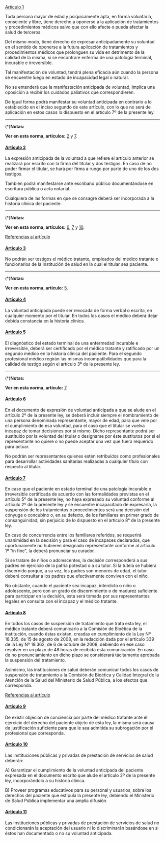 [  
Artículo 1](https://www.impo.com.uy/bases/leyes/18473-2009/1)

 Toda persona mayor de edad y psíquicamente apta, en forma voluntaria,
consciente y libre, tiene derecho a oponerse a la aplicación de
tratamientos y procedimientos médicos salvo que con ello afecte o pueda
afectar la salud de terceros.

Del mismo modo, tiene derecho de expresar anticipadamente su voluntad en
el sentido de oponerse a la futura aplicación de tratamientos y
procedimientos médicos que prolonguen su vida en detrimento de la calidad
de la misma, si se encontrare enferma de una patología terminal, incurable
e irreversible.

Tal manifestación de voluntad, tendrá plena eficacia aún cuando la persona
se encuentre luego en estado de incapacidad legal o natural.

No se entenderá que la manifestación anticipada de voluntad, implica una
oposición a recibir los cuidados paliativos que correspondieren.

De igual forma podrá manifestar su voluntad anticipada en contrario a lo
establecido en el inciso segundo de este artículo, con lo que no será de
aplicación en estos casos lo dispuesto en el artículo 7º de la presente
ley.

---

(*)**Notas:**

**Ver en esta norma, artículos:** [2](https://www.impo.com.uy/bases/leyes/18473-2009/2) y [7](https://www.impo.com.uy/bases/leyes/18473-2009/7).

#### [Artículo 2](https://www.impo.com.uy/bases/leyes/18473-2009/2)

 La expresión anticipada de la voluntad a que refiere el artículo anterior
se realizará por escrito con la firma del titular y dos testigos. En caso
de no poder firmar el titular, se hará por firma a ruego por parte de uno
de los dos testigos.

También podrá manifestarse ante escribano público documentándose en
escritura pública o acta notarial.

Cualquiera de las formas en que se consagre deberá ser incorporada a la
historia clínica del paciente.

---

(*)**Notas:**

**Ver en esta norma, artículos:** [6](https://www.impo.com.uy/bases/leyes/18473-2009/6), [7](https://www.impo.com.uy/bases/leyes/18473-2009/7) y [10](https://www.impo.com.uy/bases/leyes/18473-2009/10).

[Referencias al artículo](https://www.impo.com.uy/bases/leyes/18473-2009/2?verreferencias=articulo)

#### [Artículo 3](https://www.impo.com.uy/bases/leyes/18473-2009/3)

 No podrán ser testigos el médico tratante, empleados del médico tratante
o funcionarios de la institución de salud en la cual el titular sea
paciente.

---

(*)**Notas:**

**Ver en esta norma, artículo:** [5](https://www.impo.com.uy/bases/leyes/18473-2009/5).

#### [Artículo 4](https://www.impo.com.uy/bases/leyes/18473-2009/4)

 La voluntad anticipada puede ser revocada de forma verbal o escrita, en
cualquier momento por el titular. En todos los casos el médico deberá
dejar debida constancia en la historia clínica.

#### [Artículo 5](https://www.impo.com.uy/bases/leyes/18473-2009/5)

 El diagnóstico del estado terminal de una enfermedad incurable e
irreversible, deberá ser certificado por el médico tratante y ratificado
por un segundo médico en la historia clínica del paciente. Para el segundo
profesional médico regirán las mismas incompatibilidades que para la
calidad de testigo según el artículo 3º de la presente ley.

---

(*)**Notas:**

**Ver en esta norma, artículo:** [7](https://www.impo.com.uy/bases/leyes/18473-2009/7).

#### [Artículo 6](https://www.impo.com.uy/bases/leyes/18473-2009/6)

 En el documento de expresión de voluntad anticipada a que se alude en el
artículo 2º de la presente ley, se deberá incluir siempre el nombramiento
de una persona denominada representante, mayor de edad, para que vele por
el cumplimiento de esa voluntad, para el caso que el titular se vuelva
incapaz de tomar decisiones por sí mismo. Dicho representante podrá ser
sustituido por la voluntad del titular o designarse por éste sustitutos
por si el representante no quiere o no puede aceptar una vez que fuera
requerido para actuar.

No podrán ser representantes quienes estén retribuidos como profesionales
para desarrollar actividades sanitarias realizadas a cualquier título con
respecto al titular.

#### [Artículo 7](https://www.impo.com.uy/bases/leyes/18473-2009/7)

 En caso que el paciente en estado terminal de una patología incurable e
irreversible certificada de acuerdo con las formalidades previstas en el
artículo 5º de la presente ley, no haya expresado su voluntad conforme al
artículo 2º de la presente ley y se encuentre incapacitado de expresarla,
la suspensión de los tratamientos o procedimientos será una decisión del
cónyuge o concubino o, en su defecto, de los familiares en primer grado de
consanguinidad, sin perjuicio de lo dispuesto en el artículo 8° de la
presente ley.

En caso de concurrencia entre los familiares referidos, se requerirá
unanimidad en la decisión y para el caso de incapaces declarados, que
oportunamente no hubieren designado representante conforme al artículo 1º
"in fine", la deberá pronunciar su curador.

Si se tratare de niños o adolescentes, la decisión corresponderá a sus
padres en ejercicio de la patria potestad o a su tutor. Si la tutela se
hubiera discernido porque, a su vez, los padres son menores de edad, el
tutor deberá consultar a los padres que efectivamente conviven con el
niño.

No obstante, cuando el paciente sea incapaz, interdicto o niño o
adolescente, pero con un grado de discernimiento o de madurez suficiente
para participar en la decisión, ésta será tomada por sus representantes
legales en consulta con el incapaz y el médico tratante.

#### [Artículo 8](https://www.impo.com.uy/bases/leyes/18473-2009/8)

 En todos los casos de suspensión de tratamiento que trata esta ley, el
médico tratante deberá comunicarlo a la Comisión de Bioética de la
institución, cuando éstas existan, creadas en cumplimiento de la Ley Nº
18.335, de 15 de agosto de 2008, en la redacción dada por el artículo 339
de la Ley Nº 18.362, de 6 de octubre de 2008, debiendo en ese caso
resolver en un plazo de 48 horas de recibida esta comunicación. En caso de
no pronunciamiento en dicho plazo se considerará tácitamente aprobada la
suspensión del tratamiento.

Asimismo, las instituciones de salud deberán comunicar todos los casos de
suspensión de tratamiento a la Comisión de Bioética y Calidad Integral de
la Atención de la Salud del Ministerio de Salud Pública, a los efectos que
corresponda.

[Referencias al artículo](https://www.impo.com.uy/bases/leyes/18473-2009/8?verreferencias=articulo)

#### [Artículo 9](https://www.impo.com.uy/bases/leyes/18473-2009/9)

 De existir objeción de conciencia por parte del médico tratante ante el
ejercicio del derecho del paciente objeto de esta ley, la misma será causa
de justificación suficiente para que le sea admitida su subrogación por el
profesional que corresponda.

#### [Artículo 10](https://www.impo.com.uy/bases/leyes/18473-2009/10)

 Las instituciones públicas y privadas de prestación de servicios de salud
deberán:

A) Garantizar el cumplimiento de la voluntad anticipada del paciente
   expresada en el documento escrito que alude el artículo 2º de la
   presente ley, incorporándolo a su historia clínica.

B) Proveer programas educativos para su personal y usuarios, sobre los
   derechos del paciente que estipula la presente ley, debiendo el
   Ministerio de Salud Pública implementar una amplia difusión.

#### [Artículo 11](https://www.impo.com.uy/bases/leyes/18473-2009/11)

 Las instituciones públicas y privadas de prestación de servicios de salud
no condicionarán la aceptación del usuario ni lo discriminarán basándose
en si éstos han documentado o no su voluntad anticipada.